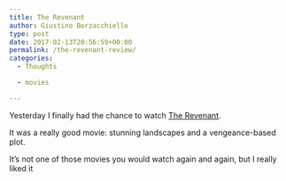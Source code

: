 ```yaml
---
title: The Revenant
author: Giustino Borzacchiello
type: post
date: 2017-02-13T20:56:59+00:00
permalink: /the-revenant-review/
categories:
  - Thoughts

  - movies

---
```

Yesterday I finally had the chance to watch [The Revenant][1].

It was a really good movie: stunning landscapes and a vengeance-based plot.

It&#8217;s not one of those movies you would watch again and again, but I really liked it

 [1]: http://www.imdb.com/title/tt1663202/